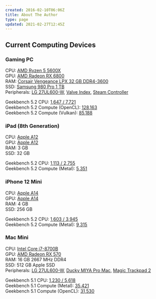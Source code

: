 ```yaml
---
created: 2016-02-10T06:06Z
title: About The Author
type: page
updated: 2021-02-27T12:45Z
---
```


## Current Computing Devices

### Gaming PC

CPU: [AMD Ryzen 5 5600X](https://www.amd.com/en/products/cpu/amd-ryzen-5-5600x)<br>
GPU: [AMD Radeon RX 6800](https://www.amd.com/en/products/graphics/amd-radeon-rx-6800)<br>
RAM: [Corsair Vengeance LPX 32 GB DDR4-3600](https://www.corsair.com/us/en/Categories/Products/Memory/VENGEANCE-LPX/p/CMK32GX4M2D3600C18)<br>
SSD: [Samsung 980 Pro 1 TB](https://www.samsung.com/us/computing/memory-storage/solid-state-drives/980-pro-pcie-4-0-nvme-ssd-250gb-mz-v8p250b-am/)<br>
Peripherals: [LG 27UL600-W](https://www.lg.com/us/monitors/lg-27UL600-W-4k-uhd-led-monitor), [Valve Index](https://www.valvesoftware.com/en/index), [Steam Controller](http://store.steampowered.com/app/353370/)

Geekbench 5.2 CPU: [1,647 / 7,721](https://browser.geekbench.com/v5/cpu/6576174)<br>
Geekbench 5.2 Compute (OpenCL): [128,163](https://browser.geekbench.com/v5/compute/2435126)<br>
Geekbench 5.2 Compute (Vulkan): [85,188](https://browser.geekbench.com/v5/compute/2435130)

### iPad (8th Generation)

CPU: [Apple A12](https://en.wikipedia.org/wiki/Apple_A12)<br>
GPU: [Apple A12](https://en.wikipedia.org/wiki/Apple_A12)<br>
RAM: 3 GB<br>
SSD: 32 GB

Geekbench 5.2 CPU: [1,113 / 2,755](https://browser.geekbench.com/v5/cpu/6191212)<br>
Geekbench 5.2 Compute (Metal): [5,351](https://browser.geekbench.com/v5/compute/2323357)

### iPhone 12 Mini

CPU: [Apple A14](https://en.wikipedia.org/wiki/Apple_A14)<br>
GPU: [Apple A14](https://en.wikipedia.org/wiki/Apple_A14)<br>
RAM: 4 GB<br>
SSD: 256 GB

Geekbench 5.2 CPU: [1,603 / 3,945](https://browser.geekbench.com/v5/cpu/5167933)<br>
Geekbench 5.2 Compute (Metal): [9,315](https://browser.geekbench.com/v5/compute/1998970)

### Mac Mini

CPU: [Intel Core i7-8700B](https://ark.intel.com/products/134905/Intel-Core-i7-8700B-Processor-12M-Cache-up-to-4-60-GHz-)<br>
GPU: [AMD Radeon RX 570](https://www.amd.com/en/products/graphics/radeon-rx-570)<br>
RAM: 16 GB 2667 MHz DDR4<br>
SSD: 512 GB Apple SSD<br>
Peripherals: [LG 27UL600-W](https://www.lg.com/us/monitors/lg-27UL600-W-4k-uhd-led-monitor), [Ducky MIYA Pro Mac](https://mechanicalkeyboards.com/shop/index.php?l=product_detail&p=4285), [Magic Trackpad 2](https://en.wikipedia.org/wiki/Magic_Trackpad_2)

Geekbench 5.1 CPU: [1,230 / 5,618](https://browser.geekbench.com/v5/cpu/989607)<br>
Geekbench 5.1 Compute (Metal): [35,421](https://browser.geekbench.com/v5/compute/735313)<br>
Geekbench 5.1 Compute (OpenCL): [31,530](https://browser.geekbench.com/v5/compute/735318)
